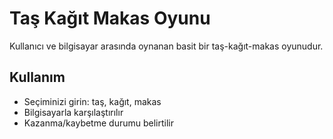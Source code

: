 # Taş Kağıt Makas Oyunu

Kullanıcı ve bilgisayar arasında oynanan basit bir taş-kağıt-makas oyunudur.

## Kullanım
- Seçiminizi girin: taş, kağıt, makas
- Bilgisayarla karşılaştırılır
- Kazanma/kaybetme durumu belirtilir